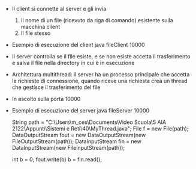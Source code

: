 - Il client si connette al server e gli invia
	1. Il nome di un file (ricevuto da riga di comando) esistente sulla macchina client
	2. Il file stesso
- Esempio di esecuzione del client
	java fileClient <serverIP> 10000 <nomeFile>
- Il server controlla se il file esiste, e se non esiste accetta il trasferimento e salva il file nella directory in cui è in esecuzione
- Architettura multithread: il server ha un processo principale che accetta le richieste di connessione, quando riceve una richiesta crea un thread che gestisce il trasferimento del file
- In ascolto sulla porta 10000
- Esempio di esecuzione del server
	java fileServer 10000
	
	
	String path = "C:\Users\m_ces\Documents\Video Scuola\5 AIA 2122\Appunti\Sistemi e Reti\40\MyThread.java";
	File f = new File(path);
	DataOutputStream fout = new DataOutputStream(new FileOutputStream(path));
	DataInputStream fin = new DataInputStream(new FileInputStream(path));
	
	int b = 0;
	fout.write(b)
	b = fin.read();